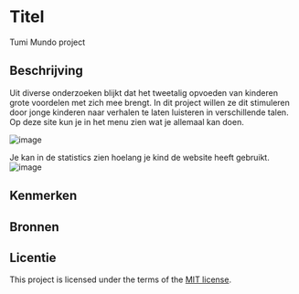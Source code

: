 

# Titel
 Tumi Mundo project

## Beschrijving
Uit diverse onderzoeken blijkt dat het tweetalig opvoeden van kinderen grote voordelen met zich mee brengt. In dit project willen ze dit stimuleren door jonge kinderen naar verhalen te laten luisteren in verschillende talen. Op deze site kun je in het menu zien wat je allemaal kan doen. 

![image](https://github.com/user-attachments/assets/4aa1bd7a-fce9-4ebb-8ed0-1f2899146cfd)

Je kan in de statistics zien hoelang je kind de website heeft gebruikt. 
![image](https://github.com/user-attachments/assets/b5eb9a47-1bd4-43e1-a68b-bbc808814aa3)


## Kenmerken


## Bronnen

## Licentie

This project is licensed under the terms of the [MIT license](./LICENSE).

